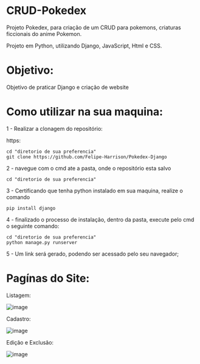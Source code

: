 # CRUD-Pokedex

Projeto Pokedex, para criação de um CRUD para pokemons, criaturas ficcionais do anime Pokemon.

Projeto em Python, utilizando Django, JavaScript, Html e CSS.

# Objetivo:
Objetivo de praticar Django e criação de website

# Como utilizar na sua maquina:

1 - Realizar a clonagem do repositório:

https:
```shell
cd "diretorio de sua preferencia"
git clone https://github.com/Felipe-Harrison/Pokedex-Django
```
2 - navegue com o cmd ate a pasta, onde o repositório esta salvo

```shell
cd "diretorio de sua preferencia"
```
3 - Certificando que tenha python instalado em sua maquina, realize o comando

```shell
pip install django
```

4 - finalizado o processo de instalação, dentro da pasta, execute pelo cmd o seguinte comando:

```shell
cd "diretorio de sua preferencia"
python manage.py runserver
```

5 - Um link será gerado, podendo ser acessado pelo seu navegador;


# Pagínas do Site:

Listagem:

![image](https://user-images.githubusercontent.com/76136248/157353549-13398d14-358e-479d-9414-f83c483b16d2.png)

Cadastro:

![image](https://user-images.githubusercontent.com/76136248/157353628-6e2d0eee-4923-4b6e-a4f9-288b4df41216.png)

Edição e Exclusão:

![image](https://user-images.githubusercontent.com/76136248/157353709-a794243f-944a-4ad3-b6d9-16c065ba8971.png)


